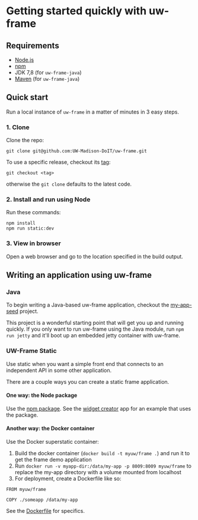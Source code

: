 # Getting started quickly with uw-frame

## Requirements

* [Node.js](https://nodejs.org/en/)
* [npm](https://www.npmjs.com/)
* JDK 7,8 (for `uw-frame-java`)
* [Maven](http://maven.apache.org) (for `uw-frame-java`)

## Quick start

Run a local instance of `uw-frame` in a matter of minutes in 3 easy steps.

### 1. Clone

Clone the repo:

```shell
git clone git@github.com:UW-Madison-DoIT/uw-frame.git
```

To use a specific release, checkout its [tag](https://github.com/UW-Madison-DoIT/uw-frame/releases):

```shell
git checkout <tag>
```
otherwise the `git clone` defaults to the latest code.

### 2. Install and run using Node

Run these commands:

```shell
npm install
npm run static:dev
```

### 3. View in browser

Open a web browser and go to the location specified in the build output.


## Writing an application using uw-frame

### Java
To begin writing a Java-based uw-frame application, checkout the [my-app-seed](https://github.com/UW-Madison-DoIT/my-app-seed) project.

This project is a wonderful starting point that will get you up and running quickly. If you only want to run uw-frame using the Java module,
run `npm run jetty` and it'll boot up an embedded jetty container with uw-frame.

### UW-Frame Static
Use static when you want a simple front end that connects to an independent API in some other application.

There are a couple ways you can create a static frame application.

#### One way: the Node package

Use the [npm package](https://www.npmjs.com/package/uw-frame). See the [widget creator](https://github.com/UW-Madison-DoIT/myuw-smart-widget-creator) app for an example that uses the package.

#### Another way: the Docker container

Use the Docker superstatic container:

1. Build the docker container (`docker build -t myuw/frame .`) and run it to get the frame demo application
2. Run `docker run -v myapp-dir:/data/my-app -p 8009:8009 myuw/frame` to replace the my-app directory with a volume mounted from localhost
3. For deployment, create a Dockerfile like so:

```
FROM myuw/frame

COPY ./someapp /data/my-app
```

See the [Dockerfile](https://github.com/UW-Madison-DoIT/uw-frame/blob/master/Dockerfile) for specifics.

